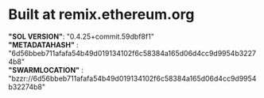 <h1>Built at remix.ethereum.org</h1>


<b>"SOL VERSION"</b>: "0.4.25+commit.59dbf8f1"
<br>
<b>"METADATAHASH"</b> : "6d56bbeb711afafa54b49d019134102f6c58384a165d06d4cc9d9954b32274b8"
<br>
<b>"SWARMLOCATION"</b> : "bzzr://6d56bbeb711afafa54b49d019134102f6c58384a165d06d4cc9d9954b32274b8"
